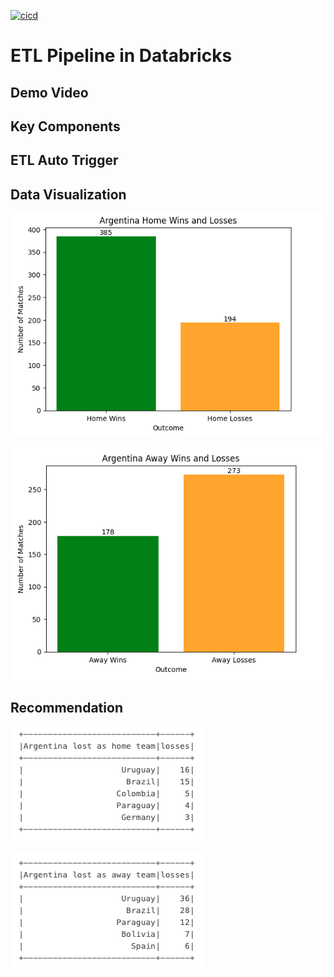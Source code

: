 [![cicd](https://github.com/khaliun20/etl_in_databricks/actions/workflows/python.yml/badge.svg)](https://github.com/khaliun20/etl_in_databricks/actions/workflows/python.yml)

# ETL Pipeline in Databricks

## Demo Video 

## Key Components

## ETL Auto Trigger

## Data Visualization 

![Alt Text](imgs/12.png)

![Alt Text](imgs/11.png)

## Recommendation

![Alt Text](imgs/13.png)

![Alt Text](imgs/14.png)


